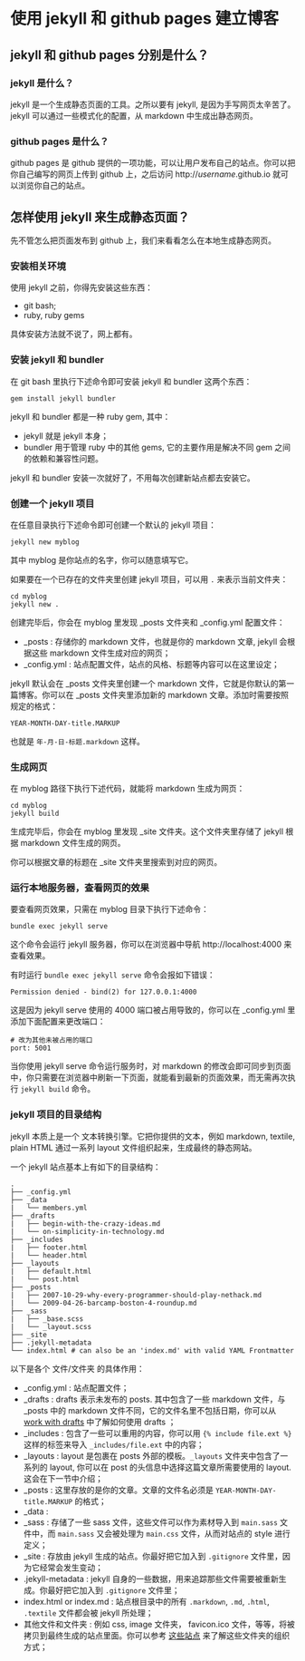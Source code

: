 # 使用 jekyll 和 github pages 建立博客

## jekyll 和 github pages 分别是什么？

### jekyll 是什么？

jekyll 是一个生成静态页面的工具。之所以要有 jekyll, 是因为手写网页太辛苦了。jekyll 可以通过一些模式化的配置，从 markdown 中生成出静态网页。

### github pages 是什么？

github pages 是 github 提供的一项功能，可以让用户发布自己的站点。你可以把你自己编写的网页上传到 github 上，之后访问 http://*username*.github.io 就可以浏览你自己的站点。


## 怎样使用 jekyll 来生成静态页面？

先不管怎么把页面发布到 github 上，我们来看看怎么在本地生成静态网页。

### 安装相关环境

使用 jekyll 之前，你得先安装这些东西：

- git bash;
- ruby, ruby gems

具体安装方法就不说了，网上都有。

### 安装 jekyll 和 bundler

在 git bash 里执行下述命令即可安装 jekyll 和 bundler 这两个东西：

```
gem install jekyll bundler
```

jekyll 和 bundler 都是一种 ruby gem, 其中：
- jekyll 就是 jekyll 本身；
- bundler 用于管理 ruby 中的其他 gems, 它的主要作用是解决不同 gem 之间的依赖和兼容性问题。

jekyll 和 bundler 安装一次就好了，不用每次创建新站点都去安装它。

### 创建一个 jekyll 项目

在任意目录执行下述命令即可创建一个默认的 jekyll 项目：

```
jekyll new myblog
```

其中 myblog 是你站点的名字，你可以随意填写它。

如果要在一个已存在的文件夹里创建 jekyll 项目，可以用 `.` 来表示当前文件夹：

```
cd myblog
jekyll new .
```

创建完毕后，你会在 myblog 里发现 _posts 文件夹和 _config.yml 配置文件：
- _posts : 存储你的 markdown 文件，也就是你的 markdown 文章, jekyll 会根据这些 markdown 文件生成对应的网页；
- _config.yml : 站点配置文件，站点的风格、标题等内容可以在这里设定；

jekyll 默认会在 _posts 文件夹里创建一个 markdown 文件，它就是你默认的第一篇博客。你可以在 _posts 文件夹里添加新的 markdown 文章。添加时需要按照规定的格式：

```
YEAR-MONTH-DAY-title.MARKUP
```

也就是 `年-月-日-标题.markdown` 这样。

### 生成网页

在 myblog 路径下执行下述代码，就能将 markdown 生成为网页：

```
cd myblog
jekyll build
```

生成完毕后，你会在 myblog 里发现 _site 文件夹。这个文件夹里存储了 jekyll 根据 markdown 文件生成的网页。

你可以根据文章的标题在 _site 文件夹里搜索到对应的网页。

### 运行本地服务器，查看网页的效果

要查看网页效果，只需在 myblog 目录下执行下述命令：

```
bundle exec jekyll serve
```

这个命令会运行 jekyll 服务器，你可以在浏览器中导航 http://localhost:4000 来查看效果。

有时运行 `bundle exec jekyll serve` 命令会报如下错误：

```
Permission denied - bind(2) for 127.0.0.1:4000
```

这是因为 jekyll serve 使用的 4000 端口被占用导致的，你可以在 _config.yml 里添加下面配置来更改端口：

```
# 改为其他未被占用的端口
port: 5001
```

当你使用 jekyll serve 命令运行服务时，对 markdown 的修改会即可同步到页面中，你只需要在浏览器中刷新一下页面，就能看到最新的页面效果，而无需再次执行 `jekyll build` 命令。

### jekyll 项目的目录结构

jekyll 本质上是一个 文本转换引擎。它把你提供的文本，例如 markdown, textile, plain HTML 通过一系列 layout 文件组织起来，生成最终的静态网站。

一个 jekyll 站点基本上有如下的目录结构：

```
.
├── _config.yml
├── _data
|   └── members.yml
├── _drafts
|   ├── begin-with-the-crazy-ideas.md
|   └── on-simplicity-in-technology.md
├── _includes
|   ├── footer.html
|   └── header.html
├── _layouts
|   ├── default.html
|   └── post.html
├── _posts
|   ├── 2007-10-29-why-every-programmer-should-play-nethack.md
|   └── 2009-04-26-barcamp-boston-4-roundup.md
├── _sass
|   ├── _base.scss
|   └── _layout.scss
├── _site
├── .jekyll-metadata
└── index.html # can also be an 'index.md' with valid YAML Frontmatter
```

以下是各个 文件/文件夹 的具体作用：
- _config.yml : 站点配置文件；
- _drafts : drafts 表示未发布的 posts. 其中包含了一些 markdown 文件，与 _posts 中的 markdown 文件不同，它的文件名里不包括日期，你可以从 [work with drafts](http://jekyllrb.com/docs/drafts/) 中了解如何使用 drafts ；
- _includes : 包含了一些可以重用的内容，你可以用 `{% include file.ext %}` 这样的标签来导入 `_includes/file.ext` 中的内容；
- _layouts : layout 是包裹在 posts 外部的模板。`_layouts` 文件夹中包含了一系列的 layout, 你可以在 post 的头信息中选择这篇文章所需要使用的 layout. 这会在下一节中介绍；
- _posts : 这里存放的是你的文章。文章的文件名必须是 `YEAR-MONTH-DAY-title.MARKUP` 的格式；
- _data : 
- _sass : 存储了一些 sass 文件，这些文件可以作为素材导入到 `main.sass` 文件中，而 `main.sass` 又会被处理为 `main.css` 文件，从而对站点的 style 进行定义；
- _site : 存放由 jekyll 生成的站点。你最好把它加入到 `.gitignore` 文件里，因为它经常会发生变动；
- .jekyll-metadata : jekyll 自身的一些数据，用来追踪那些文件需要被重新生成。你最好把它加入到 `.gitignore` 文件里；
- index.html or index.md : 站点根目录中的所有 `.markdown`, `.md`, `.html`, `.textile` 文件都会被 jekyll 所处理；
- 其他文件和文件夹 : 例如 css, image 文件夹， favicon.ico 文件，等等，将被拷贝到最终生成的站点里面。你可以参考 [这些站点](http://jekyllrb.com/docs/sites/) 来了解这些文件夹的组织方式；







